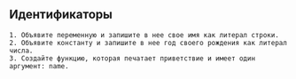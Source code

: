 ## Идентификаторы


    1. Объявите переменную и запишите в нее свое имя как литерал строки.
    2. Объявите константу и запишите в нее год своего рождения как литерал числа.
    3. Создайте функцию, которая печатает приветствие и имеет один аргумент: name.
